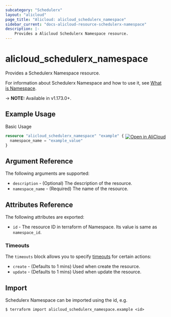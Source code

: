 ```yaml
---
subcategory: "Schedulerx"
layout: "alicloud"
page_title: "Alicloud: alicloud_schedulerx_namespace"
sidebar_current: "docs-alicloud-resource-schedulerx-namespace"
description: |- 
    Provides a Alicloud Schedulerx Namespace resource.
---
```


# alicloud\_schedulerx\_namespace

Provides a Schedulerx Namespace resource.

For information about Schedulerx Namespace and how to use it, see [What is Namespace](https://help.aliyun.com/document_detail/206088.html).

-> **NOTE:** Available in v1.173.0+.

## Example Usage
<div class="oics-button" style="float: right;margin: 0 0 -40px 0;">
  <a href="https://api.aliyun.com/api-tools/terraform?resource=alicloud_schedulerx_namespace&exampleId=0f5e16f3-668c-8d7f-70f8-e3adc3f2b9948ccbbcba&activeTab=example&spm=docs.r.schedulerx_namespace.0.0f5e16f366" target="_blank">
    <img alt="Open in AliCloud" src="https://img.alicdn.com/imgextra/i1/O1CN01hjjqXv1uYUlY56FyX_!!6000000006049-55-tps-254-36.svg" style="max-height: 44px; margin: 32px auto; max-width: 100%;">
  </a>
</div>

Basic Usage

```terraform
resource "alicloud_schedulerx_namespace" "example" {
  namespace_name = "example_value"
}

```

## Argument Reference

The following arguments are supported:

* `description` - (Optional) The description of the resource.
* `namespace_name` - (Required) The name of the resource.

## Attributes Reference

The following attributes are exported:

* `id` - The resource ID in terraform of Namespace. Its value is same as `namespace_id`.

### Timeouts

The `timeouts` block allows you to specify [timeouts](https://www.terraform.io/docs/configuration-0-11/resources.html#timeouts) for certain actions:

* `create` - (Defaults to 1 mins) Used when create the resource.
* `update` - (Defaults to 1 mins) Used when update the resource.



## Import

Schedulerx Namespace can be imported using the id, e.g.

```shell
$ terraform import alicloud_schedulerx_namespace.example <id>
```